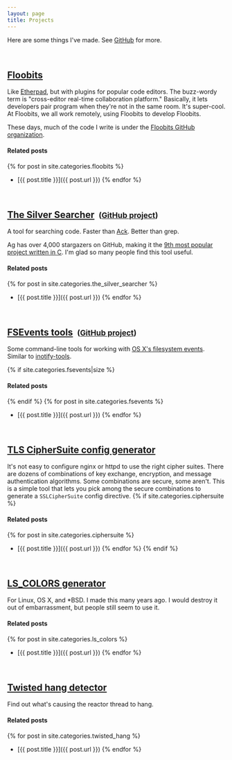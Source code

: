 ```yaml
---
layout: page
title: Projects
---
```


Here are some things I've made. See [GitHub](https://github.com/ggreer) for more.

<br />

## [Floobits](https://floobits.com/)
Like [Etherpad](http://en.wikipedia.org/wiki/Etherpad), but with plugins for popular code editors. The buzz-wordy term is "cross-editor real-time collaboration platform." Basically, it lets developers pair program when they're not in the same room. It's super-cool. At Floobits, we all work remotely, using Floobits to develop Floobits.

These days, much of the code I write is under the [Floobits GitHub organization](https://github.com/Floobits).
#### Related posts
{% for post in site.categories.floobits %}
* [{{ post.title }}]({{ post.url }})
{% endfor %}

<br />

## [The Silver Searcher](/ag/) &nbsp;<small>([GitHub project](https://github.com/ggreer/the_silver_searcher))</small>
A tool for searching code. Faster than [Ack](http://betterthangrep.com/). Better than grep.  

Ag has over 4,000 stargazers on GitHub, making it the [9th most popular project written in C](https://github.com/search?l=C&o=desc&p=1&q=stars%3A%3E4000&ref=advsearch&s=stars&type=Repositories). I'm glad so many people find this tool useful.

#### Related posts
{% for post in site.categories.the_silver_searcher %}
* [{{ post.title }}]({{ post.url }})
{% endfor %}

<br />

## [FSEvents tools](/fsevents/) &nbsp;<small>([GitHub project](https://github.com/ggreer/fsevents-tools))</small>
Some command-line tools for working with [OS X's filesystem events](http://en.wikipedia.org/wiki/FSEvents). Similar to [inotify-tools](https://github.com/rvoicilas/inotify-tools).

{% if site.categories.fsevents|size %}
#### Related posts
{% endif %}
{% for post in site.categories.fsevents %}
* [{{ post.title }}]({{ post.url }})
{% endfor %}

<br />

## [TLS CipherSuite config generator](/ciphersuite/)
It's not easy to configure nginx or httpd to use the right cipher suites. There are dozens of combinations of key exchange, encryption, and message authentication algorithms. Some combinations are secure, some aren't. This is a simple tool that lets you pick among the secure combinations to generate a `SSLCipherSuite` config directive.
{% if site.categories.ciphersuite %}
#### Related posts
{% for post in site.categories.ciphersuite %}
* [{{ post.title }}]({{ post.url }})
{% endfor %}
{% endif %}

<br />

## [LS_COLORS generator](/lscolors/)
For Linux, OS X, and \*BSD. I made this many years ago. I would destroy it out of embarrassment, but people  still seem to use it.  
#### Related posts
{% for post in site.categories.ls_colors %}
* [{{ post.title }}]({{ post.url }})
{% endfor %}

<br />

## [Twisted hang detector](https://github.com/ggreer/twisted_hang)
Find out what's causing the reactor thread to hang.
#### Related posts
{% for post in site.categories.twisted_hang %}
* [{{ post.title }}]({{ post.url }})
{% endfor %}

<br />

<!--
## [Memex Trails](https://github.com/ggreer/memex_trails)
A Chrome extension to help you figure out the path you took to get to a site.
-->